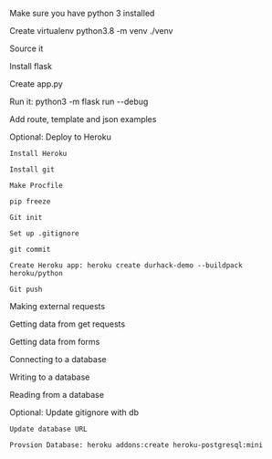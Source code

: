 Make sure you have python 3 installed 

Create virtualenv python3.8 -m venv ./venv

Source it

Install flask

Create app.py 

Run it: python3 -m flask run --debug

Add route, template and json examples

Optional:
    Deploy to Heroku

    Install Heroku

    Install git

    Make Procfile

    pip freeze

    Git init

    Set up .gitignore

    git commit

    Create Heroku app: heroku create durhack-demo --buildpack heroku/python

    Git push

Making external requests

Getting data from get requests

Getting data from forms

Connecting to a database

Writing to a database

Reading from a database

Optional:
    Update gitignore with db

    Update database URL

    Provsion Database: heroku addons:create heroku-postgresql:mini

